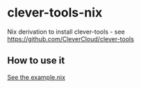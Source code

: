 # clever-tools-nix

Nix derivation to install clever-tools - see https://github.com/CleverCloud/clever-tools

## How to use it

[See the example.nix](https://github.com/fretlink/clever-tools-nix/blob/master/example.nix)
